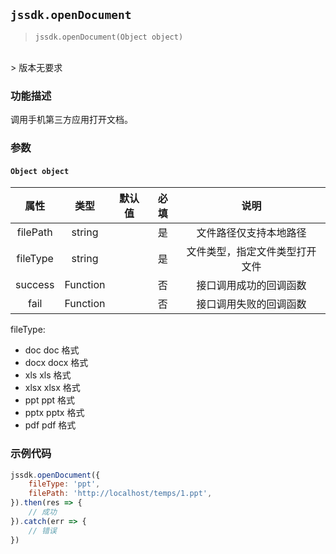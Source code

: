 ## `jssdk.openDocument`

> `jssdk.openDocument(Object object)`
<br/>
> 版本无要求

### 功能描述

调用手机第三方应用打开文档。

### 参数

#### `Object object`

| 属性 | 类型 | 默认值 | 必填 | 说明 |
| :--: | :--: | :--: | :--: | :--: |
| filePath | string	 |  | 是 | 文件路径仅支持本地路径 |
| fileType | string	 |  | 是 | 文件类型，指定文件类型打开文件 |
| success | Function |  | 否 | 接口调用成功的回调函数 |
| fail | Function |  | 否 | 接口调用失败的回调函数 |

fileType: 
- doc	doc 格式
- docx	docx 格式
- xls	xls 格式
- xlsx	xlsx 格式
- ppt	ppt 格式
- pptx	pptx 格式
- pdf	pdf 格式

### 示例代码

```js
jssdk.openDocument({
    fileType: 'ppt',
    filePath: 'http://localhost/temps/1.ppt',
}).then(res => {
    // 成功
}).catch(err => {
    // 错误
})
```